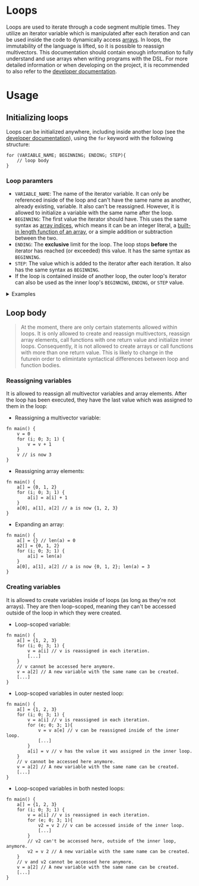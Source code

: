 # Loops
Loops are used to iterate through a code segment multiple times. They utilize an iterator variable which is manipulated after each iteration and can be used inside the code to dynamically access [arrays](documentation_ARRAYS_users.md). In loops, the immutability of the language is lifted, so it is possible to reassign multivectors. This documentation should contain enough information to fully understand and use arrays when writing programs with the DSL. For more detailed information or when developing on the project, it is recommended to also refer to the [developer documentation](documentation_LOOPS_developers.md).

# Usage
## Initializing loops
Loops can be initialized anywhere, including inside another loop (see the [developer documentation](documentation_LOOPS_developers.md)), using the `for` keyword with the following structure:
```
for (VARIABLE_NAME; BEGINNING; ENDING; STEP){
	// loop body
}
```
### Loop paramters
- `VARIABLE_NAME`: The name of the iterator variable. It can only be referenced inside of the loop and can't have the same name as another, already existing, variable. It also can't be reassigned. However, it is allowed to initialize a variable with the same name after the loop.
- `BEGINNING`: The first value the iterator should have. This uses the same syntax as [array indices](documentation_ARRAYS_users.md), which means it can be an integer literal, a [built-in length function of an array](documentation_ARRAYS_users.md), or a simple addition or subtraction between the two. 
- `ENDING`: The **exclusive** limit for the loop. The loop stops **before** the iterator has reached (or exceeded) this value. It has the same syntax as `BEGINNING`. 
- `STEP`: The value which is added to the iterator after each iteration. It also has the same syntax as `BEGINNING`.
- If the loop is contained inside of another loop, the outer loop's iterator can also be used as the inner loop's `BEGINNING`, `ENDING`, or `STEP` value. 

<details>
<summary>Examples</summary>

### Examples
- Simple forward loop:
```
for (i; 0; 3; 1) {
	// i will be:
	// First iteration:		0
	// Second iteration:	1
	// Third iteration: 	2
	// Stop after that, because it would reach the ENDING, 3
}
```
- Simple backwards loop:
```
for (i; 3; 0; -1) {
	// i will be:
	// First iteration:		3
	// Second iteration:	2
	// Third iteration: 	1
	// Stop after that, because it would reach the ENDING, 0
}
```
- Skipping forward loop:
```
a[] = {1, 2, 3, 4, 5}
for (i; 0; len(a)+1; 2) {
	// i will be:
	// First iteration:		0
	// Second iteration:	2
	// Third iteration: 	4
	// Stop after that, because it would reach the ENDING, len(a)+1 = 6
}
```
>**_NOTE:_** Expanding array `a` inside the loop would not change the ending of the loop. The size of the array **before** the loop starts is used as parameter. In nested loops, it is possibble to use the expansion of an array in the outer loop to vary parameters of the inner loop, see [NestedLoopsTest](DSL4GA_Test/src/test/java/de/dhbw/rahmlab/dsl4ga/test/loops/NestedLoopsTest.java).`usingVaryingArrayLengthAsInnerParameter()`.
- Skipping backwards loop:
```
for (i; 3; -4; -3) {
	// i will be:
	// First iteration:		3
	// Second iteration:	0
	// Third iteration: 	-3
	// Stop after that, because it would exceed the ENDING, -4
}
```
- Nested loop:
```
for (i; 1; 4; 1) {
	for (e; 0; i; 1){
		// ENDING will be:
		// Outer loop's first iteration:	1
		// 		-> e will be: 0
		// Outer loop's second iteration:	2
		// 		-> e will be: 0, 1
		// Outer loop's third iteration:	3
		// 		-> e will be: 0, 1, 2
	}
}
```

</details>

## Loop body
> At the moment, there are only certain statements allowed within loops. It is only allowed to create and reassign multivectors, reassign array elements, call functions with one return value and initialize inner loops. Consequently, it is not allowed to create arrays or call functions with more than one return value. This is likely to change in the futurein order to elimintate syntactical differences between loop and function bodies. 

### Reassigning variables
It is allowed to reassign all multivector variables and array elements. After the loop has been executed, they have the last value which was assigned to them in the loop: 
- Reassigning a multivector variable:
```
fn main() {
	v = 0
	for (i; 0; 3; 1) {
		v = v + 1
	}
	v // is now 3
}
```
- Reassigning array elements:
```
fn main() {
	a[] = {0, 1, 2}
	for (i; 0; 3; 1) {
		a[i] = a[i] + 1
	}
	a[0], a[1], a[2] // a is now {1, 2, 3}
}
```
- Expanding an array:

```
fn main() {
	a[] = {} // len(a) = 0
	a2[] = {0, 1, 2}
	for (i; 0; 3; 1) {
		a[i] = len(a)
	}
	a[0], a[1], a[2] // a is now {0, 1, 2}; len(a) = 3
}
```

### Creating variables
It is allowed to create variables inside of loops (as long as they're not arrays). They are then loop-scoped, meaning they can't be accessed outside of the loop in which they were created.
- Loop-scoped variable:
```
fn main() {
	a[] = {1, 2, 3}
	for (i; 0; 3; 1) {
		v = a[i] // v is reassigned in each iteration.
		[...]
	}
	// v cannot be accessed here anymore.
	v = a[2] // A new variable with the same name can be created.
	[...]
}
```
- Loop-scoped variables in outer nested loop: 
```
fn main() {
	a[] = {1, 2, 3}
	for (i; 0; 3; 1) {
		v = a[i] // v is reassigned in each iteration.
		for (e; 0; 3; 1){
			v = v a[e] // v can be reassigned inside of the inner loop.
			[...]
		}
		a[i] = v // v has the value it was assigned in the inner loop.
	}
	// v cannot be accessed here anymore.
	v = a[2] // A new variable with the same name can be created.
	[...]
}
```
- Loop-scoped variables in both nested loops: 
```
fn main() {
	a[] = {1, 2, 3}
	for (i; 0; 3; 1) {
		v = a[i] // v is reassigned in each iteration.
		for (e; 0; 3; 1){
			v2 = v 2 // v can be accessed inside of the inner loop.
			[...]
		}
		// v2 can't be accessed here, outside of the inner loop, anymore.
		v2 = v 2 // A new variable with the same name can be created.
	}
	// v and v2 cannot be accessed here anymore.
	v = a[2] // A new variable with the same name can be created.
	[...]
}
```